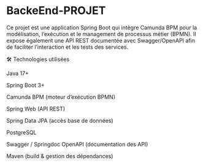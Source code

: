 # BackeEnd-PROJET

Ce projet est une application Spring Boot qui intègre Camunda BPM pour la modélisation, l’exécution et le management de processus métier (BPMN).
Il expose également une API REST documentée avec Swagger/OpenAPI afin de faciliter l’interaction et les tests des services.

🛠️ Technologies utilisées

Java 17+

Spring Boot 3+

Camunda BPM (moteur d’exécution BPMN)

Spring Web (API REST)

Spring Data JPA (accès base de données)

PostgreSQL

Swagger / Springdoc OpenAPI (documentation des API)

Maven (build & gestion des dépendances)
